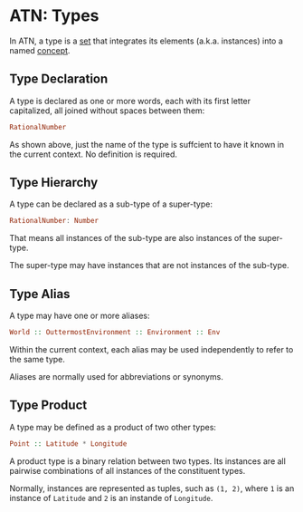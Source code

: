# ATN: Types

In ATN, a type is a [set](https://en.wikipedia.org/wiki/Set_(mathematics)) that integrates its elements (a.k.a. instances) into a named [concept](https://en.wikipedia.org/wiki/Concept).

## Type Declaration

A type is declared as one or more words, each with its first letter capitalized, all joined without spaces between them:


```haskell
RationalNumber
```

As shown above, just the name of the type is suffcient to have it known in the current context. No definition is required.

## Type Hierarchy

A type can be declared as a sub-type of a super-type:

```haskell
RationalNumber: Number
```

That means all instances of the sub-type are also instances of the super-type.

The super-type may have instances that are not instances of the sub-type.

## Type Alias

A type may have one or more aliases:

```haskell
World :: OuttermostEnvironment :: Environment :: Env
```

Within the current context, each alias may be used independently to refer to the same type.

Aliases are normally used for abbreviations or synonyms.

## Type Product

A type may be defined as a product of two other types:

```haskell
Point :: Latitude * Longitude
```

A product type is a binary relation between two types. Its instances are all pairwise combinations of all instances of the constituent types.

Normally, instances are represented as tuples, such as `(1, 2)`, where `1` is an instance of `Latitude` and `2` is an instande of `Longitude`.

